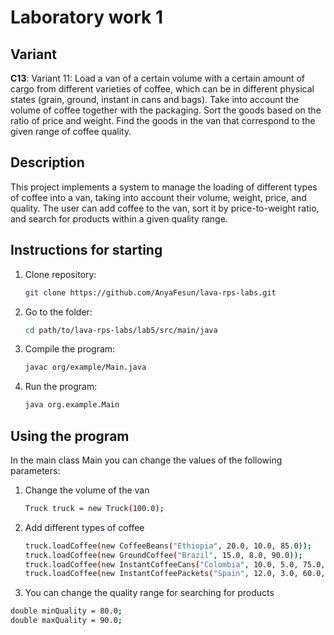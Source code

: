 # Laboratory work 1

## Variant
**C13**: Variant 11: Load a van of a certain volume with a certain amount of cargo from
different varieties of coffee, which can be in different physical states (grain, ground,
instant in cans and bags). Take into account the volume of coffee together with the
packaging. Sort the goods based on the ratio of price and weight. Find the goods in the
van that correspond to the given range of coffee quality.

## Description
This project implements a system to manage the loading of different types of coffee
into a van, taking into account their volume, weight, price, and quality. The user 
can add coffee to the van, sort it by price-to-weight ratio, and search for products 
within a given quality range.

## Instructions for starting
1. Clone repository:
   ```bash
   git clone https://github.com/AnyaFesun/lava-rps-labs.git
2. Go to the folder:
    ```bash
   cd path/to/lava-rps-labs/lab5/src/main/java
3. Compile the program:
    ```bash
   javac org/example/Main.java
4. Run the program:
    ```bash
    java org.example.Main

## Using the program
In the main class Main you can change the values of the following parameters:
1. Change the volume of the van
   ```bash
   Truck truck = new Truck(100.0);
2. Add different types of coffee
   ```bash
   truck.loadCoffee(new CoffeeBeans("Ethiopia", 20.0, 10.0, 85.0));
   truck.loadCoffee(new GroundCoffee("Brazil", 15.0, 8.0, 90.0));
   truck.loadCoffee(new InstantCoffeeCans("Colombia", 10.0, 5.0, 75.0, 2.55));
   truck.loadCoffee(new InstantCoffeePackets("Spain", 12.0, 3.0, 60.0, 20));
3.  You can change the quality range for searching for products
   ```bash
   double minQuality = 80.0;
   double maxQuality = 90.0;